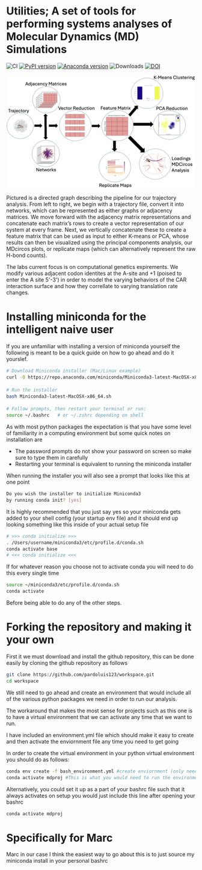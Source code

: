 # Utilities; A set of tools for performing systems analyses of Molecular Dynamics (MD) Simulations

![CI](https://img.shields.io/badge/CI-passing-brightgreen)
[![PyPI version](https://img.shields.io/badge/PyPI--version-inactive.svg)]()
[![Anaconda version](https://img.shields.io/badge/Anaconda--version-inactive.svg)]()
![Downloads](https://img.shields.io/badge/downloads-blank-lightgrey)
[![DOI](https://img.shields.io/badge/DOI--blue)]()

![Alt text](/resources/Pipelineflic.png)

Pictured is a directed graph describing the pipeline for our trajectory analysis. From left to right, we begin with a trajectory file, convert it into networks, which can be represented as either graphs or adjacency matrices. We move forward with the adjacency matrix representations and concatenate each matrix’s rows to create a vector representation of our system at every frame. Next, we vertically concatenate these to create a feature matrix that can be used as input to either K-means or PCA, whose results can then be visualized using the principal components analysis, our MDcircos plots, or replicate maps (which can alternatively represent the raw H-bond counts).

The labs current focus is on computational genetics expirements.
We modify various adjacent codon identites at the A-site and +1 (poised to enter the A site 5'-3')
in order to model the varying behaviors of the CAR interaction surface and how they correllate to varying
translation rate changes.

# Installing miniconda for the intelligent naive user

If you are unfamiliar with installing a version of miniconda yourself the following is meant to be a quick 
guide on how to go ahead and do it yourslef.

```bash
# Download Miniconda installer (Mac/Linux example)
curl -O https://repo.anaconda.com/miniconda/Miniconda3-latest-MacOSX-x86_64.sh

# Run the installer
bash Miniconda3-latest-MacOSX-x86_64.sh

# Follow prompts, then restart your terminal or run:
source ~/.bashrc   # or ~/.zshrc depending on shell

```
As with most python packages the expectation is that you have some level of familiarity in a computing environment but some quick notes on installation are

- The password prompts do not show your password on screen so make sure to type them in carefully 
- Restarting your terminal is equivalent to running the miniconda installer

When running the installer you will also see a prompt that looks like this at one point 

```bash
Do you wish the installer to initialize Miniconda3
by running conda init? [yes]
```

It is highly recommended that you just say yes so your miniconda gets added to your shell config (your startup env file)
and it should end up looking something like this inside of your actual setup file

```bash
# >>> conda initialize >>>
. /Users/username/miniconda3/etc/profile.d/conda.sh
conda activate base
# <<< conda initialize <<<
```

If for whatever reason you choose not to activate conda you will need to do this every single time

```bash
source ~/miniconda3/etc/profile.d/conda.sh
conda activate
```

Before being able to do any of the other steps.

# Forking the repository and making it your own
First it we must download and install the github repository, this can be done easily by cloning the github repository as follows

```bash
git clone https://github.com/pardoluis123/workspace.git
cd workspace
```

We still need to go ahead and create an environment that would include all of the various python packages we need in order to run our analysis.
 
The workaround that makes the most sense for projects such as this one is to have a virtual environment that we can activate any time that we want to run. 

I have included an environment.yml file which should make it easy to create and then activate the enviornment file any time you need to get going 

In order to create the virtual environment in your python virtual environment you should do as follows:

```bash
conda env create -f bash_environment.yml #create enviornment (only needs to be done once)
conda activate mdproj #This is what you would need to run the environment
```

Alternatively, you could set it up as a part of your bashrc file such that it always activates on setup you would just include this line after opening your bashrc
```bash
conda activate mdproj
```

# Specifically for Marc

Marc in our case I think the easiest way to go about this is to just source my miniconda install in your personal bashrc 


